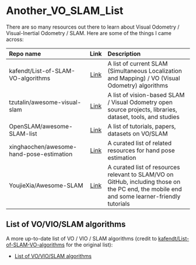 # Another_VO_SLAM_List

There are so many resources out there to learn about Visual Odometry / Visual-Inertial Odometry / SLAM. Here are some of the things I came across:

| Repo name | Link | Description |
| :---         |     :---:      |          :--- |
| kafendt/List-of-SLAM-VO-algorithms |[Link](https://github.com/kafendt/List-of-SLAM-VO-algorithms)| A list of current SLAM (Simultaneous Localization and Mapping) / VO (Visual Odometry) algorithms|
| tzutalin/awesome-visual-slam | [Link](https://github.com/tzutalin/awesome-visual-slam) | A list of vision-based SLAM / Visual Odometry open source projects, libraries, dataset, tools, and studies|
| OpenSLAM/awesome-SLAM-list | [Link](https://github.com/OpenSLAM/awesome-SLAM-list) | A list of tutorials, papers, datasets on VO/SLAM|
| xinghaochen/awesome-hand-pose-estimation | [Link](https://github.com/xinghaochen/awesome-hand-pose-estimation) | A curated list of related resources for hand pose estimation|
| YoujieXia/Awesome-SLAM |[Link](https://github.com/YoujieXia/Awesome-SLAM) | A curated list of resources relevant to SLAM/VO on GitHub, including those on the PC end, the mobile end and some learner-friendly tutorials |

## List of VO/VIO/SLAM algorithms
A more up-to-date list of VO / VIO / SLAM algorithms (credit to [kafendt/List-of-SLAM-VO-algorithms](https://github.com/kafendt/List-of-SLAM-VO-algorithms) for the original list):

- [List of VO/VIO/SLAM algorithms](https://github.com/hoangthien94/Another_VO_SLAM_List/blob/master/Github_SLAM_list.pdf)
